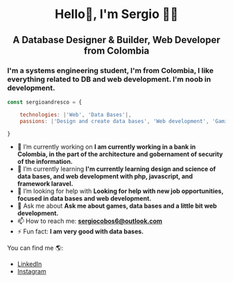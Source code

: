 <h1 align="center">Hello👋, I'm Sergio 👨‍💻</h1>
<h2 align="center">A Database Designer & Builder, Web Developer from Colombia</h2>
<h3>I'm a systems engineering student, I'm from Colombia, I like everything related to DB and web development. I'm noob in development.</h3>

```js
const sergioandresco = {

    technologies: |'Web', 'Data Bases'|, 
    passions: |'Design and create data bases', 'Web development', 'Gaming'|

}
```

- 🔭 I’m currently working on **I am currently working in a bank in Colombia, in the part of the architecture and gobernament of security of the information.**
- 🌱 I’m currently learning **I'm currently learning design and science of data bases, and web development with  php, javascript, and framework laravel.**
- 🤔 I’m looking for help with **Looking for help with new job opportunities, focused in data bases and web development.**
- 💬 Ask me about **Ask me about games, data bases and a little bit web development.**  
- 📫 How to reach me: **sergiocobos6@outlook.com**
- ⚡ Fun fact: **I am very good with data bases.**


You can find me 🌎:
- [LinkedIn](https://www.linkedin.com/in/sergio-andres-cobos-suarez-942637219/)
- [Instagram](https://www.instagram.com/sergioandresco)


<!--
**sergioandresco/sergioandresco** is a ✨ _special_ ✨ repository because its `README.md` (this file) appears on your GitHub profile.

Here are some ideas to get you started:

- ⚡ Fun fact: ...
-->
